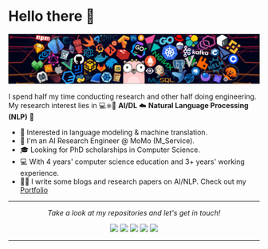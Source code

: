 # Hello there 👋

![](https://github.com/heraclex12/heraclex12/blob/main/header_1.png)

I spend half my time conducting research and other half doing engineering. My research interest lies in 💻⎈🐳 **AI/DL** ☁️ **Natural Language Processing (NLP)** 🌈    

* 🧐   Interested in language modeling & machine translation.
* 💼   I'm an AI Research Engineer @ MoMo (M_Service).
* 🎓   Looking for PhD scholarships in Computer Science.
* 💻   With 4 years' computer science education and 3+ years' working experience.
* ✍🏻   I write some blogs and research papers on AI/NLP. Check out my [Portfolio](https://heraclex12.github.io/)

  
<hr>
<p align="center">
  <i>Take a look at my repositories and let's get in touch!</i>

<p align="center">
<a href= "https://www.facebook.com/tth.razent"><img src="https://img.icons8.com/material-outlined/30/null/facebook-f.png"/></a>
<a href= "https://github.com/heraclex12"><img src="https://img.icons8.com/material-outlined/30/null/github.png"/></a>
<a href= "https://www.linkedin.com/in/hieutt0"><img src="https://img.icons8.com/material-outlined/30/000000/linkedin.png"/></a>
<a href= "https://scholar.google.com/citations?hl=en&user=atONCyEAAAAJ"><img src="https://img.icons8.com/material-outlined/30/null/google-scholar.png"/></a>
<a href= "https://heraclex12.github.io/"><img src="https://img.icons8.com/material-outlined/27/000000/geography.png"/></a>
</p>

---
